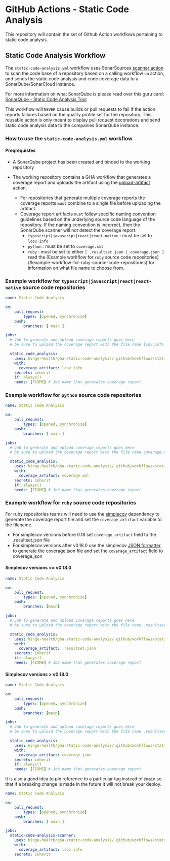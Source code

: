 # GitHub Actions - Static Code Analysis 

This repository will contain the set of Github Action workflows pertaining to static code analysis.

## Static Code Analysis Workflow

The `static-code-analysis.yml` workflow uses SonarSources [scanner action](https://github.com/SonarSource/sonarqube-scan-action) to scan the code base of a repository based on a calling workflow `on` action, and sends the static code analysis and code coverage data to a SonarQube/SonarCloud instance.

For more information on what SonarQube is please read over this guru card: [SonarQube - Static Code Analysis Tool](https://app.getguru.com/card/ca87zp4i/SonarQube-Static-Code-Analysis-Tool-)

This workflow will `NEVER` cause builds or pull requests to fail if the action reports failures based on the quality profile set for the repository. This reusable action is only meant to display pull request decorations and send static code analysis data to the companies SonarQube instance.

### How to use the `static-code-analysis.yml` workflow

#### Preqrequistes

- A SonarQube project has been created and binded to the working repository

- The working repository contains a GHA workflow that generates a coverage report and uploads the artifact using the [upload-artifact](https://github.com/actions/upload-artifact) action.
  - For repositories that generate multiple coverage reports the coverage reports `must` combine to a single file before uploading the artifact.
  - Coverage report artifacts `must` follow specific naming convention guidelines based on the underlying source code language of the repository. If the naming convention is incorrect, then the SonarQube scanner will not detect the coverage report.
    - `typescript|javascript|react|react-native` : must be set to `lcov.info` 
    - `python` : must be set to `coverage.xml`
    - `ruby`   : must be set to either `[ .resultset.json | coverage.json ]` read the [Example workflow for `ruby` source code repositories] (#example-workflow-for-ruby-source-code-repositories) for information on what file name to choose from.


### Example workflow for `typescript|javascript|react|react-native` source code repositories

```yml
name: Static Code Analysis

on: 
    pull_request:
        types: [opened, synchronize]
    push:
        branches: [ main ]

jobs:
  # Job to generate and upload coverage reports goes here
  # be sure to upload the coverage report with the file name lcov.info

  static_code_analysis:
    uses: hinge-health/gha-static-code-analysis/.github/workflows/static-code-analysis.yml@main
    with:
      coverage_artifact: lcov.info
    secrets: inherit
    if: always()
    needs: [FIXME] # Job name that generates coverage report 
```

### Example workflow for `python` source code repositories

```yml
name: Static Code Analysis

on: 
    pull_request:
        types: [opened, synchronize]
    push:
        branches: [ main ]

jobs:
  # Job to generate and upload coverage reports goes here
  # be sure to upload the coverage report with the file name coverage.xml

  static_code_analysis:
    uses: hinge-health/gha-static-code-analysis/.github/workflows/static-code-analysis.yml@main
    with:
      coverage_artifact: coverage.xml
    secrets: inherit
    if: always()
    needs: [FIXME] # Job name that generates coverage report 
```
### Example workflow for `ruby` source code repositories

For ruby repositories teams will need to use the [simplecov](https://github.com/simplecov-ruby/simplecov) dependency to generate the coverage report file
and set the `coverage_artifact` variable to the filename.

- For simplecov versions before 0.18 set `coverage_artifact` field to the .resultset.json file
- For simplecov versions after v0.18.0 use the simplecov [JSON formatter](https://github.com/simplecov-ruby/simplecov#json-formatter) to generate the coverage.json file and set the `coverage_artifact` field to coverage.json

#### Simplecov versions <= v0.18.0

```yml
name: Static Code Analysis

on: 
    pull_request:
        types: [opened, synchronize]
    push:
        branches: [main]

jobs:
  # Job to generate and upload coverage reports goes here
  # be sure to upload the coverage report with the file name .resultset.json

  static_code_analysis:
    uses: hinge-health/gha-static-code-analysis/.github/workflows/static-code-analysis.yml@main
    with:
      coverage_artifact: .resultset.json
    secrets: inherit
    if: always()
    needs: [FIXME] # Job name that generates coverage report 
```

#### Simplecov versions > v0.18.0

```yml
name: Static Code Analysis

on: 
    pull_request:
        types: [opened, synchronize]
    push:
        branches: [main]

jobs:
  # Job to generate and upload coverage reports goes here
  # be sure to upload the coverage report with the file name .resultset.json

  static_code_analysis:
    uses: hinge-health/gha-static-code-analysis/.github/workflows/static-code-analysis.yml@main
    with:
      coverage_artifact: coverage.json
    secrets: inherit
    if: always()
    needs: [FIXME] # Job name that generates coverage report 
```

It is also a good idea to pin reference to a particular tag instead of `@main` so that if a breaking change is made in the future it will not break your deploy.

```yml
name: Static Code Analysis

on: 
    pull_request:
        types: [opened, synchronize]
    push:
        branches: [ main ]

jobs:
  static-code-analysis-scanner:
    uses: hinge-health/gha-static-code-analysis/.github/workflows/static-code-analysis.yml@v1
    with:
      coverage_artifact: lcov.info
    secrets: inherit
```
